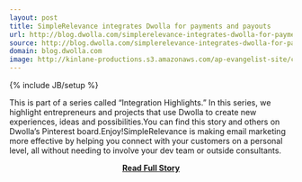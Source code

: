 ```yaml
---
layout: post
title: SimpleRelevance integrates Dwolla for payments and payouts
url: http://blog.dwolla.com/simplerelevance-integrates-dwolla-for-payments-and-payouts/
source: http://blog.dwolla.com/simplerelevance-integrates-dwolla-for-payments-and-payouts/
domain: blog.dwolla.com
image: http://kinlane-productions.s3.amazonaws.com/ap-evangelist-site/curated/screenshots/9352_api500_com.png
---
```

{% include JB/setup %}<p>This is part of a series called “Integration Highlights.” In this series, we highlight entrepreneurs and projects that use Dwolla to create new experiences, ideas and possibilities.You can find this story and others on Dwolla’s Pinterest board.Enjoy!SimpleRelevance is making email marketing more effective by helping you connect with your customers on a personal level, all without needing to involve your dev team or outside consultants.</p>
<center><p><a href="http://blog.dwolla.com/simplerelevance-integrates-dwolla-for-payments-and-payouts/" style='padding:25px; font-sze:18px; font-weight: bold;'>Read Full Story</a></p></center>
